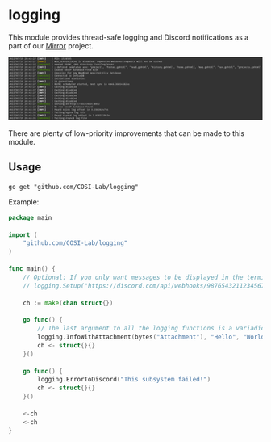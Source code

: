 # logging

This module provides thread-safe logging and Discord notifications as a part of our [Mirror](https://github.com/COSI-Lab/Mirror) project.

![Screenshot](screenshot.png)

There are plenty of low-priority improvements that can be made to this module.

## Usage

```text
go get "github.com/COSI-Lab/logging"
```

Example:

```go
package main

import (
    "github.com/COSI-Lab/logging"
)

func main() {
    // Optional: If you only want messages to be displayed in the terminal there is no need to run `Setup`
    // logging.Setup("https://discord.com/api/webhooks/987654321123456789/S3cR3TwebH00KuRl", "01234567890123456789")

    ch := make(chan struct{})

    go func() {
        // The last argument to all the logging functions is a variadic ...interface{} which is eventually evulated with fmt.Println(...v)
        logging.InfoWithAttachment(bytes("Attachment"), "Hello", "World!")
        ch <- struct{}{}
    }()

    go func() {
        logging.ErrorToDiscord("This subsystem failed!")
        ch <- struct{}{}
    }()

    <-ch
    <-ch
}
```
